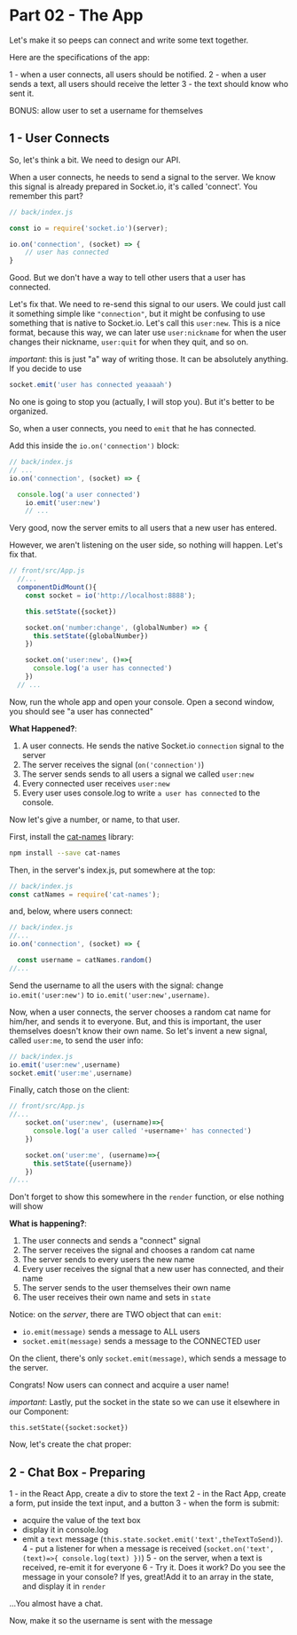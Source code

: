 # Part 02 - The App

Let's make it so peeps can connect and write some text together.

Here are the specifications of the app:

1 - when a user connects, all users should be notified.
2 - when a user sends a text, all users should receive the letter
3 - the text should know who sent it.

BONUS: allow user to set a username for themselves

## 1 - User Connects

So, let's think a bit. We need to design our API.

When a user connects, he needs to send a signal to the server. We know this signal is already prepared in Socket.io, it's called 'connect'. You remember this part?

```js
// back/index.js

const io = require('socket.io')(server);

io.on('connection', (socket) => {
    // user has connected 
}
```

Good. But we don't have a way to tell other users that a user has connected.

Let's fix that. We need to re-send this signal to our users. We could just call it something simple like `"connection"`, but it might be confusing to use something that is native to Socket.io. Let's call this `user:new`. This is a nice format, because this way, we can later use `user:nickname` for when the user changes their nickname, `user:quit` for when they quit, and so on.

*important*: this is just "a" way of writing those. It can be absolutely anything. If you decide to use

```js
socket.emit('user has connected yeaaaah')
```

No one is going to stop you (actually, I will stop you). But it's better to be organized.

So, when a user connects, you need to `emit` that he has connected.

Add this inside the `io.on('connection')` block:

```js
// back/index.js
// ...
io.on('connection', (socket) => {

  console.log('a user connected')
    io.emit('user:new')
    // ...
```

Very good, now the server emits to all users that a new user has entered.

However, we aren't listening on the user side, so nothing will happen. Let's fix that.

```js
// front/src/App.js
  //...
  componentDidMount(){
    const socket = io('http://localhost:8888');

    this.setState({socket})

    socket.on('number:change', (globalNumber) => {
      this.setState({globalNumber})
    })

    socket.on('user:new', ()=>{
      console.log('a user has connected')
    })
  // ...
```

Now, run the whole app and open your console. Open a second window, you should see "a user has connected"

**What Happened?**: 

1. A user connects. He sends the native Socket.io `connection` signal to the server
2. The server receives the signal (`on('connection')`)
3. The server sends sends to all users a signal we called `user:new`
4. Every connected user receives `user:new`
5. Every user uses console.log to write `a user has connected` to the console. 

Now let's give a number, or name, to that user.

First, install the [cat-names](https://github.com/sindresorhus/cat-names) library:

```sh
npm install --save cat-names
```

Then, in the server's index.js, put somewhere at the top:

```js
// back/index.js
const catNames = require('cat-names');
```

and, below, where users connect:

```js
// back/index.js
//...
io.on('connection', (socket) => {

  const username = catNames.random()
//...
```

Send the username to all the users with the signal: change `io.emit('user:new')` to `io.emit('user:new',username)`.

Now, when a user connects, the server chooses a random cat name for him/her, and sends it to everyone.
But, and this is important, the user themselves doesn't know their own name. So let's invent a new signal, called `user:me`, to send the user info:

```js
// back/index.js
io.emit('user:new',username)
socket.emit('user:me',username) 
```

Finally, catch those on the client:

```js
// front/src/App.js
//...
    socket.on('user:new', (username)=>{
      console.log('a user called '+username+' has connected')
    })

    socket.on('user:me', (username)=>{
      this.setState({username})
    })
//...
```

Don't forget to show this somewhere in the `render` function, or else nothing will show 

**What is happening?**:
1. The user connects and sends a "connect" signal
2. The server receives the signal and chooses a random cat name
3. The server sends to every users the new name
4. Every user receives the signal that a new user has connected, and their name  
5. The server sends to the user themselves their own name
6. The user receives their own name and sets in `state`

Notice: on the *server*, there are TWO object that can `emit`:

- `io.emit(message)` sends a message to ALL users
- `socket.emit(message)` sends a message to the CONNECTED user

On the client, there's only `socket.emit(message)`, which sends a message to the server.

Congrats! Now users can connect and acquire a user name!

*important*: Lastly, put the socket in the state so we can use it elsewhere in our Component:

`this.setState({socket:socket})`

Now, let's create the chat proper:

## 2 - Chat Box - Preparing

1 - in the React App, create a div to store the text
2 - in the Ract App, create a form, put inside the text input, and a button
3 - when the form is submit:
  - acquire the value of the text box
  - display it in console.log
  - emit a `text` message (`this.state.socket.emit('text',theTextToSend)`). 
4 - put a listener for when a message is received (`socket.on('text',(text)=>{ console.log(text) })`)
5 - on the server, when a text is received, re-emit it for everyone
6 - Try it. Does it work? Do you see the message in your console? If yes, great!Add it to an array in the state, and display it in `render`

...You almost have a chat.

Now, make it so the username is sent with the message

